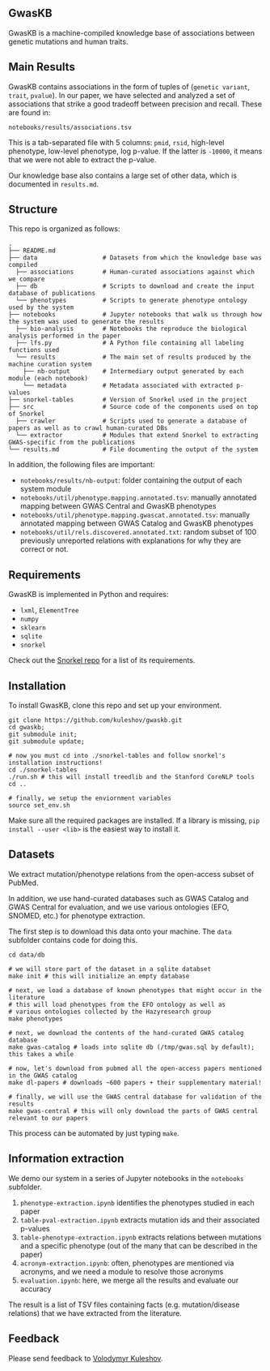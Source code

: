 GwasKB
------

GwasKB is a machine-compiled knowledge base of associations between genetic mutations and human traits.

## Main Results

GwasKB contains associations in the form of tuples of (`genetic variant`, `trait`, `pvalue`). In our paper, we have selected and analyzed a set of associations that strike a good tradeoff between precision and recall.
These are found in: 

```
notebooks/results/associations.tsv
```

This is a tab-separated file with 5 columns: `pmid`, `rsid`, high-level phenotype, low-level phenotype, log p-value. If the latter is `-10000`, it means that we were not able to extract the p-value.

Our knowledge base also contains a large set of other data, which is documented in `results.md`.

## Structure

This repo is organized as follows:

```
.
├── README.md
├── data                  # Datasets from which the knowledge base was compiled 
  ├── associations        # Human-curated associations against which we compare
  ├── db                  # Scripts to download and create the input database of publications
  └── phenotypes          # Scripts to generate phenotype ontology used by the system
├── notebooks             # Jupyter notebooks that walk us through how the system was used to generate the results
  ├── bio-analysis        # Notebooks the reproduce the biological analysis performed in the paper
  ├── lfs.py              # A Python file containing all labeling functions used
  └── results             # The main set of results produced by the machine curation system
    ├── nb-output         # Intermediary output generated by each module (each notebook)
    └── metadata          # Metadata associated with extracted p-values
├── snorkel-tables        # Version of Snorkel used in the project
├── src                   # Source code of the components used on top of Snorkel
  ├── crawler             # Scripts used to generate a database of papers as well as to crawl human-curated DBs
  └── extractor           # Modules that extend Snorkel to extracting GWAS-specific from the publications
└── results.md            # File documenting the output of the system
```

In addition, the following files are important:

* `notebooks/results/nb-output`: folder containing the output of each system module
* `notebooks/util/phenotype.mapping.annotated.tsv`: manually annotated mapping between GWAS Central and GwasKB phenotypes
* `notebooks/util/phenotype.mapping.gwascat.annotated.tsv`: manually annotated mapping between GWAS Catalog and GwasKB phenotypes
* `notebooks/util/rels.discovered.annotated.txt`: random subset of 100 previously unreported relations with explanations for why they are correct or not.

## Requirements

GwasKB is implemented in Python and requires:

* `lxml`, `ElementTree`
* `numpy`
* `sklearn`
* `sqlite`
* `snorkel`

Check out the [Snorkel repo](https://github.com/kuleshov/snorkel) for a list of its requirements.

## Installation

To install GwasKB, clone this repo and set up your environment.

```
git clone https://github.com/kuleshov/gwaskb.git
cd gwaskb;
git submodule init;
git submodule update;

# now you must cd into ./snorkel-tables and follow snorkel's installation instructions!
cd ./snorkel-tables
./run.sh # this will install treedlib and the Stanford CoreNLP tools
cd ..

# finally, we setup the enviornment variables
source set_env.sh
```

Make sure all the required packages are installed. 
If a library is missing, `pip install --user <lib>` is the easiest way to install it.

## Datasets

We extract mutation/phenotype relations from the open-access subset of PubMed.

In addition, we use hand-curated databases such as GWAS Catalog and GWAS Central for evaluation, and we use various ontologies (EFO, SNOMED, etc.) for phenotype extraction.

The first step is to download this data onto your machine. The `data` subfolder contains code for doing this.

```
cd data/db

# we will store part of the dataset in a sqlite databset
make init # this will initialize an empty database

# next, we load a database of known phenotypes that might occur in the literature
# this will load phenotypes from the EFO ontology as well as 
# various ontologies collected by the Hazyresearch group
make phenotypes

# next, we download the contents of the hand-curated GWAS catalog database 
make gwas-catalog # loads into sqlite db (/tmp/gwas.sql by default); this takes a while

# now, let's download from pubmed all the open-access papers mentioned in the GWAS catalog
make dl-papers # downloads ~600 papers + their supplementary material!

# finally, we will use the GWAS central database for validation of the results
make gwas-central # this will only download the parts of GWAS central relevant to our papers
```

This process can be automated by just typing `make`.

## Information extraction

We demo our system in a series of Jupyter notebooks in the `notebooks` subfolder.

1. `phenotype-extraction.ipynb` identifies the phenotypes studied in each paper
2. `table-pval-extraction.ipynb` extracts mutation ids and their associated p-values
3. `table-phenotype-extraction.ipynb` extracts relations between mutations and a specific phenotype (out of the many that can be described in the paper)
4. `acronym-extraction.ipynb`: often, phenotypes are mentioned via acronyms, and we need a module to resolve those acronyms
5. `evaluation.ipynb`: here, we merge all the results and evaluate our accuracy

The result is a list of TSV files containing facts (e.g. mutation/disease relations) that we have extracted from the literature.  

## Feedback

Please send feedback to [Volodymyr Kuleshov](http://web.stanford.edu/~kuleshov/).
